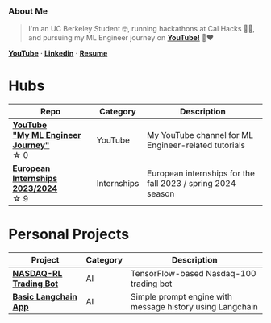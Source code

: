 ### About Me
> I'm an UC Berkeley Student 🤓, running hackathons at Cal Hacks 🧑‍💻️, and pursuing my ML Engineer journey on [**YouTube!**](https://www.youtube.com/@olivercarmont) 🎥❤️ 

[**YouTube**](https://www.youtube.com/@olivercarmont)  · [**Linkedin**](https://www.linkedin.com/in/oliver-carmont/)  ·       [**Resume**](https://drive.google.com/file/d/1CeqC8r2vCyB9xczGwSNDz79BJ2NPgaDu/view?usp=sharing)

# Hubs

| Repo                                             | Category   | Description |
| --------------------------------------------------- | ---------- | ----------- |
| [**YouTube <br />"My ML Engineer Journey"**](https://github.com/olivercarmont/european-internships-2023-2024) <br /> ☆⁠ ⁠0 | YouTube       | My YouTube channel for ML Engineer-related tutorials           |
| [**European Internships 2023/2024**](https://github.com/olivercarmont/european-internships-2023-2024) <br /> ☆⁠ ⁠9 | Internships       | European internships for the fall 2023 / spring 2024 season        |

<!--| [**AI Startups Finder**]() <br /> ☆⁠ ⁠0 | AI       | Every single AI startup I could find         |-->

# Personal Projects

| Project                                             | Category   | Description |
| --------------------------------------------------- | ---------- | ----------- |
| [**NASDAQ-RL Trading Bot**](https://github.com/olivercarmont/RL-Nasdaq-Trading-Alg) | AI       | TensorFlow-based Nasdaq-100 trading bot |
| [**Basic Langchain App**](https://github.com/olivercarmont/basic-langchain-app) | AI       | Simple prompt engine with message history using Langchain |

